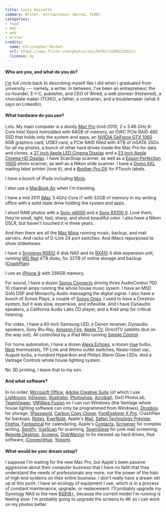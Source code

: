 ```yaml
---
title: Louis Rossetto
summary: Writer, entrepreneur (Wired, TCHO)
categories:
- food
- mac
- web
- writer
credits:
  name: Christopher Michel
  url: https://www.flickr.com/photos/cmichel67/41082233621/
  licence: by
---
```


#### Who are you, and what do you do?

[I'm](https://about.me/louisrossetto "Louis' About.me page.") full circle back to describing myself like I did when I graduated from university --- namely, a writer. In between, I've been an entrepreneur, the co-founder, E-I-C, publisher, and CEO of Wired, a web pioneer (Hotwired), a chocolate maker (TCHO), a father, a contrarian, and a troublemaker (what it says on LinkedIn).

#### What hardware do you use?

Lots. My main computer is a sturdy [Mac Pro][mac-pro] (mid-2010, 2 x 3.46 GHz 6-Core Intel Xeon) hotrodded with 64GB of memory, an OWC PCIe RAID 480 SSD that holds only the system and apps, an [NVIDIA GeForce GTX 1060][geforce-gtx-1060] 6GB graphics card, USB3 card, a PCIe RAID filled with 4TB of mSATA SSDs for all my photos, a bunch of other hard drives inside the Mac Pro for data and clones, a [27 inch Apple LED Cinema Display][cinema-display] and a [23 inch Apple Cinema HD Display][cinema-hd-display]. I have ScanSnap scanner, as well as a [Epson Perfection V600][perfection-v600] photo scanner, as well as a Nikon slide scanner. I have a [Dymo 4XL][labelwriter-4xl] mailing label printer (love it), and a [Brother Pro DX][pt-9200dx] for PTouch labels.

I have a bunch of iPads including [Minis][ipad-mini].

I also use a [MacBook Air][macbook-air] when I'm traveling.

I have a mid 2011 [iMac][] 3.4Ghz Core i7 with 32GB of memory in my writing office with a solid state drive holding the system and apps.

I shoot RAW photos with a [Sony α6000][a6000] and a [Sony RX100 V][rx100-v]. Love them, they're small, light, fast, sharp, and shoot beautiful color. I also have a Nikon DSLR, but haven't touched it in three years.

And then there are all the [Mac Minis][mac-mini] running music, backup, and mail servers. And racks of D-Link 24 port switches. And iMacs repurposed to show slideshows.

I have a [Synology RS812][rs812] 4 disk NAS and its [RX410][] 4 disk expansion unit, running [WD Red][wd-red] 4TB disks, for 32TB of online storage and backup ([CrashPlan][]).

I use an [iPhone 8][iphone-8] with 256GB memory.

For sound, I have a dozen [Sonos Connects][connect.2] driving three AudioControl 700 10 channel amps running the whole house music sysem. I have an MSD Gold DSP and Monarchy Audio massaging the digital signal. I also have a bunch of Sonos Plays, a couple of [Sonos Ones][one.5]. I used to have a Crestron system, but it was slow, expensive, and inflexible. And I have Dynaudio speakers, a California Audio Labs CD player, and a Krell amp for critical listening.

For video, I have a 60 inch Samsung LED, a Denon receiver, Dynaudio speakers, Sony Blu-Ray, [Amazon Fire][fire.2], [Apple TV][apple-tv], DirectTV satellite (but on the way out). All controlled by a iPad Mini running [Simple Control][simple-control-ios].

For home automation, I have a dozen [Alexa Echoes][echo], a dozen [Hue][] bulbs, [Nest][] thermostats, TP-Link and Wemo outlet switches, Neato robot vac, August locks, a hundred Hyperikon and Philips Warm Glow LEDs. And a Vantage Controls whole house lighting system.

No 3D printing, I leave that to my son.

#### And what software?

In no order: [Microsoft Office][office], [Adobe Creative Suite][creative-suite] (of which I use [Lightroom][], [InDesign][], [Illustrator][], [Photoshop][], [Acrobat][]), DxO PhotoLab, [TeamViewer][], [VMWare Fusion][vmware-fusion] so I can run Windows (the Vantage whole house lighting software can only be programmed from Windows), [Dropbox][] for storage, [1Password][], [Carbon Copy Cloner][carbon-copy-cloner], [FontExplorer X Pro][fontexplorer-x], CrashPlan for backups, [Notes][], [EverNote][], Apple's [Mail][], [Safari Technology Preview][safari-technology-preview], [Firefox][], [Fantastical][] for calendaring, Apple's [Contacts][], [Scrivener][] for complex writing, [Spotify][], [VueScan][] for scanning, [SpamSieve][] for junk mail screening, [Remote Desktop][remote-desktop], [Screens][], [DiskWarrior][] to fix messed up hard drives, Hue software, [iConnectHue][iconnecthue-ios], [Yonomi][yonomi-ios].

#### What would be your dream setup?

I suppose I'm waiting for the new Mac Pro, but Apple's been passive aggressive about their computer business that I have no faith that they understand the needs of professionals any more, nor the power of the halo of high end systems on their entire business. I don't really have a dream set up at this point. I have an ecology of equipment I use, which is in a process of constant maintenance, upgrade, or replacement. I'll probably upgrade my Synology NAS to the new [RS818+][rs818-plus], because the current model I'm running is feeling slow. I'm probably going to upgrade the screens to 4K so I can work on my photos better.

[rs812]: https://www.synology.com/en-us/support/download/RS812#utilities "A 4 bay NAS."
[rx100-v]: https://www.sony.com/electronics/cyber-shot-compact-cameras/dsc-rx100m5 "A 21 megapixel compact camera."
[rx410]: https://www.synology.com/en-global/support/download/RX410#docs "An expansion bay for a rack-mounted Synology NAS."
[ipad-mini]: https://www.apple.com/ipad-mini/ "A 7.9 inch tablet device."
[imac]: https://www.apple.com/imac/ "An all-in-one computer."
[iphone-8]: https://en.wikipedia.org/wiki/IPhone_8 "A 4.7 inch smartphone."
[nest]: https://nest.com/ "A clever thermostat."
[geforce-gtx-1060]: https://www.nvidia.com/en-us/geforce/products/10series/geforce-gtx-1060/ "A graphics card."
[a6000]: https://en.wikipedia.org/wiki/Sony_%CE%B16000 "A 24.3 megapixel mirrorless camera."
[apple-tv]: https://www.apple.com/appletv/ "A device for viewing media on a TV."
[fire.2]: https://en.wikipedia.org/wiki/Kindle_Fire "An Android-based tablet."
[one.5]: https://en.wikipedia.org/wiki/Sonos_One "A smart speaker."
[hue]: https://www2.meethue.com/en-us/ "A wireless controllable LED light system."
[macbook-air]: https://www.apple.com/macbook-air/ "A very thin laptop."
[mac-pro]: https://www.apple.com/mac-pro/ "The Intel-based Mac tower computer."
[mac-mini]: https://www.apple.com/mac-mini/ "A small desktop computer."
[cinema-display]: https://en.wikipedia.org/wiki/Apple_Cinema_Display "An LCD display."
[connect.2]: https://www.sonos.com/sonos-shop/products/connect "An audio streaming system."
[cinema-hd-display]: https://en.wikipedia.org/wiki/Apple_Cinema_Display#Cinema_HD_Display "A 23 inch monitor."
[echo]: http://www.livescribe.com/en-us/smartpen/echo/ "A smartpen."
[labelwriter-4xl]: http://www.dymo.com/en-US/labelwriter-4xl-label-printer "A label printer."
[pt-9200dx]: https://www.brother-usa.com/products/pt9200dx "A label printer."
[perfection-v600]: https://www.amazon.com/Epson-B11B198011-Perfection-Photo-Scanner/dp/B002OEBMRU "A photo scanner."
[wd-red]: https://www.wdc.com/en/products/products.aspx?id=810 "A hard disk designed for NAS/RAID usage."
[remote-desktop]: https://www.apple.com/remotedesktop/ "Software for managing a collection of Macs."
[rs818-plus]: https://www.synology.com/en-us/products/RS818+ "A rack-mounted 8-drive NAS."
[1password]: https://1password.com "Password management software for Mac OS X."
[illustrator]: https://www.adobe.com/products/illustrator.html "A vector graphics editor."
[iconnecthue-ios]: http://iconnecthue.com/ "An app for controlling Hue lights."
[indesign]: https://www.adobe.com/products/indesign.html "A desktop/web publishing application."
[notes]: https://en.wikipedia.org/wiki/Notes_(Apple) "A note-taking application included with Mac OS X."
[teamviewer]: https://www.teamviewer.com/en/ "Remote access software."
[spotify]: https://www.spotify.com/us/ "A music streaming service."
[screens]: http://edovia.com/screens/#mac "A VNC client for the Mac."
[spamsieve]: https://c-command.com/spamsieve/ "Bayesian spam filtering for Mac mail clients."
[simple-control-ios]: https://itunes.apple.com/us/app/simple-control-home-remote/id1197024300?mt=8 "A multi-device remote control app."
[scrivener]: http://literatureandlatte.com/scrivener.php "A Mac text editor aimed at writers."
[safari-technology-preview]: https://developer.apple.com/safari/technology-preview/ "A bleeding edge version of the Safari web browser."
[acrobat]: https://acrobat.adobe.com/us/en/acrobat.html "Software for creating and editing PDF documents."
[fontexplorer-x]: http://www.fontexplorerx.com/ "Font management software."
[fantastical]: https://flexibits.com/fantastical "A calendaring app for the Mac."
[firefox]: https://www.mozilla.org/en-US/firefox/new/ "A cross-platform open-source web browser."
[office]: https://products.office.com/en-us/home "An office productivity suite."
[mail]: https://en.wikipedia.org/wiki/Mail_(application) "The default Mac OS X mail client."
[carbon-copy-cloner]: https://bombich.com/ "Mac disk backup software."
[creative-suite]: https://www.adobe.com/creativecloud.html "A collection of design tools."
[crashplan]: https://www.crashplan.com/en-us/ "An online backup service."
[contacts]: https://en.wikipedia.org/wiki/List_of_macOS_components#Contacts "The contact manager included with macOS."
[dropbox]: https://www.dropbox.com/ "Online syncing and storage."
[diskwarrior]: https://alsoft.com/DiskWarrior/ "Hard drive repair software for the Mac."
[vmware-fusion]: https://www.vmware.com/products/fusion.html "A PC emulator for the Mac."
[vuescan]: http://www.hamrick.com/ "Scanning software with support for a variety of scanners."
[evernote]: https://evernote.com/ "Online software for capturing notes."
[lightroom]: https://www.adobe.com/products/photoshop-lightroom.html "Photo management and editing software."
[yonomi-ios]: https://itunes.apple.com/app/apple-store/id991840741 "An app for controlling smart devices."
[photoshop]: https://www.adobe.com/products/photoshop.html "A bitmap image editor."
